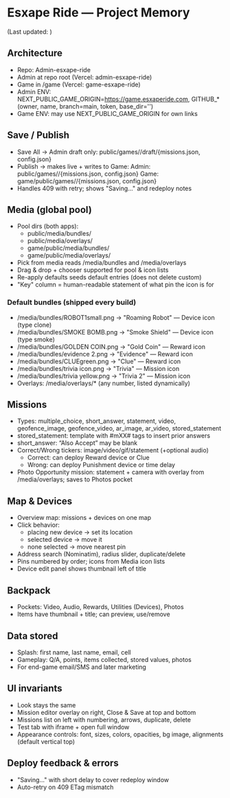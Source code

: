 # Esxape Ride — Project Memory

(Last updated: <replace with date>)

## Architecture
- Repo: Admin-esxape-ride
- Admin at repo root (Vercel: admin-esxape-ride)
- Game in /game (Vercel: game-esxape-ride)
- Admin ENV: NEXT_PUBLIC_GAME_ORIGIN=https://game.esxaperide.com, GITHUB_* (owner, name, branch=main, token, base_dir='')
- Game ENV: may use NEXT_PUBLIC_GAME_ORIGIN for own links

## Save / Publish
- Save All -> Admin draft only:
  public/games/<slug>/draft/{missions.json, config.json}
- Publish -> makes live + writes to Game:
  Admin: public/games/<slug>/{missions.json, config.json}
  Game:  game/public/games/<slug>/{missions.json, config.json}
- Handles 409 with retry; shows "Saving…" and redeploy notes

## Media (global pool)
- Pool dirs (both apps):
  - public/media/bundles/
  - public/media/overlays/
  - game/public/media/bundles/
  - game/public/media/overlays/
- Pick from media reads /media/bundles and /media/overlays
- Drag & drop + chooser supported for pool & icon lists
- Re-apply defaults seeds default entries (does not delete custom)
- "Key" column = human-readable statement of what pin the icon is for

### Default bundles (shipped every build)
- /media/bundles/ROBOT1small.png -> "Roaming Robot" — Device icon (type clone)
- /media/bundles/SMOKE BOMB.png -> "Smoke Shield" — Device icon (type smoke)
- /media/bundles/GOLDEN COIN.png -> "Gold Coin" — Reward icon
- /media/bundles/evidence 2.png -> "Evidence" — Reward icon
- /media/bundles/CLUEgreen.png -> "Clue" — Reward icon
- /media/bundles/trivia icon.png -> "Trivia" — Mission icon
- /media/bundles/trivia yellow.png -> "Trivia 2" — Mission icon
- Overlays: /media/overlays/* (any number, listed dynamically)

## Missions
- Types: multiple_choice, short_answer, statement, video, geofence_image, geofence_video, ar_image, ar_video, stored_statement
- stored_statement: template with #mXX# tags to insert prior answers
- short_answer: “Also Accept” may be blank
- Correct/Wrong tickers: image/video/gif/statement (+optional audio)
  - Correct: can deploy Reward device or Clue
  - Wrong: can deploy Punishment device or time delay
- Photo Opportunity mission: statement + camera with overlay from /media/overlays; saves to Photos pocket

## Map & Devices
- Overview map: missions + devices on one map
- Click behavior:
  - placing new device -> set its location
  - selected device -> move it
  - none selected -> move nearest pin
- Address search (Nominatim), radius slider, duplicate/delete
- Pins numbered by order; icons from Media icon lists
- Device edit panel shows thumbnail left of title

## Backpack
- Pockets: Video, Audio, Rewards, Utilities (Devices), Photos
- Items have thumbnail + title; can preview, use/remove

## Data stored
- Splash: first name, last name, email, cell
- Gameplay: Q/A, points, items collected, stored values, photos
- For end-game email/SMS and later marketing

## UI invariants
- Look stays the same
- Mission editor overlay on right, Close & Save at top and bottom
- Missions list on left with numbering, arrows, duplicate, delete
- Test tab with iframe + open full window
- Appearance controls: font, sizes, colors, opacities, bg image, alignments (default vertical top)

## Deploy feedback & errors
- "Saving…" with short delay to cover redeploy window
- Auto-retry on 409 ETag mismatch

